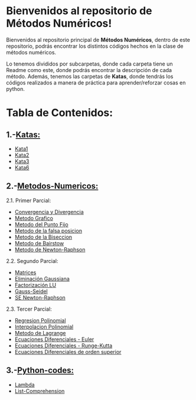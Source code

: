 # Bienvenidos al repositorio de Métodos Numéricos!

Bienvenidos al repositorio principal de **Métodos Numéricos**, dentro de este repositorio, podrás encontrar los distintos códigos hechos en la clase de métodos numéricos.

Lo tenemos divididos por subcarpetas, donde cada carpeta tiene un Readme como este, donde podrás encontrar la descripción de cada método. Además, tenemos las carpetas de **Katas**, donde tendrás los códigos realizados a manera de práctica para aprender/reforzar cosas en python.


# Tabla de Contenidos:
1.-[Katas:](../../tree/master/Katas)
-
- [Kata1](../../tree/master/Katas/Kata1)
- [Kata2](../../tree/master/Katas/Kata2)
- [Kata3](../../tree/master/Katas/Kata5)
- [Kata6](../../tree/master/Katas/Kata6)

2.-[Metodos-Numericos:](../../tree/master/Metodos-Numericos)
-

 2.1. Primer Parcial:
 
- [Convergencia y Divergencia](../../tree/master/Metodos-Numericos/Primer%20Parcial/Convergencia%20y%20Divergencia)
- [Metodo Grafico](../../tree/master/Metodos-Numericos/Primer%20Parcial/Metodo%20Grafico)
- [Metodo del Punto Fijo](../../tree/master/Metodos-Numericos/Primer%20Parcial/Metodo%20del%20punto%20fijo)
- [Metodo de la falsa posicion](../../tree/master/Metodos-Numericos/Primer%20Parcial/Metodo%20de%20la%20falsa%20posicion)
- [Metodo de la Biseccion](../../tree/master/Metodos-Numericos/Primer%20Parcial/Metodo%20de%20la%20Biseccion)
- [Metodo de Bairstow](../../tree/master/Metodos-Numericos/Primer%20Parcial/Metodo%20de%20Bairstow)
- [Metodo de Newton-Raphson](../../tree/master/Metodos-Numericos/Primer%20Parcial/Metodo%20de%20Newton-Raphson)

 
 2.2. Segundo Parcial:
 
 - [Matrices](../../tree/master/Metodos-Numericos/Segundo%20Parcial/Matrices)
 - [Eliminación Gaussiana](../../tree/master/Metodos-Numericos/Segundo%20Parcial/Eliminacion%20Gaussiana)
 - [Factorización LU](../../tree/master/Metodos-Numericos/Segundo%20Parcial/Factorizacion%20LU)
 - [Gauss-Seidel](../../tree/master/Metodos-Numericos/Segundo%20Parcial/Gauss-Seidel)
 - [SE Newton-Raphson](../../tree/master/Metodos-Numericos/Segundo%20Parcial/SE%20Newton-Raphson) 
 
 
 
 2.3. Tercer Parcial:
 
 - [Regresion Polinomial](../../tree/master/Metodos-Numericos/Tercer%20Parcial/Regresion%20Polinomial)
 - [Interpolacion Polinomial](../../tree/master/Metodos-Numericos/Tercer%20Parcial/Interpolacion%20Polinomial)
 - [Metodo de Lagrange](../../tree/master/Metodos-Numericos/Tercer%20Parcial/Metodo%20de%20Lagrange)
 - [Ecuaciones Diferenciales - Euler](../../tree/master/Metodos-Numericos/Tercer%20Parcial/Ecuaciones%20Diferenciales%20-%20Euler)
 - [Ecuaciones Diferenciales - Runge-Kutta](../../tree/master/Metodos-Numericos/Tercer%20Parcial/Ecuaciones%20Diferenciales-Runge-Kutta)
 - [Ecuaciones Diferenciales de orden superior](../../tree/master/Metodos-Numericos/Tercer%20Parcial/Ecuaciones%20Diferenciales%20de%orden%superior)

3.-[Python-codes:](../../tree/master/python-codes)
-
- [Lambda](../../tree/master/python-codes/lambda)
- [List-Comprehension](../../tree/master/python-codes/List-Comprehension)

